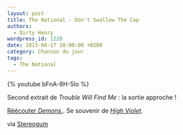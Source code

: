 ```yaml
---
layout: post
title: The National - Don't Swallow The Cap
authors:
  - Dirty Henry
wordpress_id: 1220
date: 2013-04-17 10:00:00 +0200
category: Chanson du jour
tags:
  - The National
---
```


{% youtube bFnA-8H-5lo %}

Second extrait de *Trouble Will Find Me* : la sortie approche !

[Réécouter _Demons_.][i1215]. Se souvenir de [_High Violet_][i696].

via
[Stereogum](https://stereogum.com/1318302/the-national-dont-swallow-the-cap/mp3/)

[i1215]: https://www.deadrooster.org/the-national-demons/
[i696]: https://www.deadrooster.org/the-national-high-violet/
